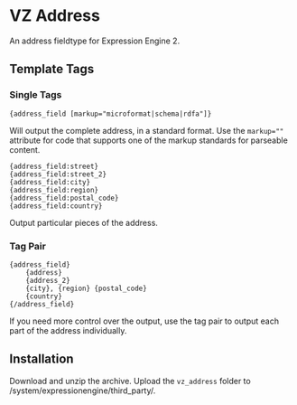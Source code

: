 VZ Address
==========

An address fieldtype for Expression Engine 2.

Template Tags
-------------

### Single Tags ###

    {address_field [markup="microformat|schema|rdfa"]}

Will output the complete address, in a standard format. Use the `markup=""` attribute for code that supports one of the markup standards for parseable content.

    {address_field:street}
    {address_field:street_2}
    {address_field:city}
    {address_field:region}
    {address_field:postal_code}
    {address_field:country}

Output particular pieces of the address.

### Tag Pair ###

    {address_field}
        {address}
        {address_2}
        {city}, {region} {postal_code}
        {country}
    {/address_field}

If you need more control over the output, use the tag pair to output each part of the address individually.

Installation
------------

Download and unzip the archive. Upload the `vz_address` folder to /system/expressionengine/third_party/.